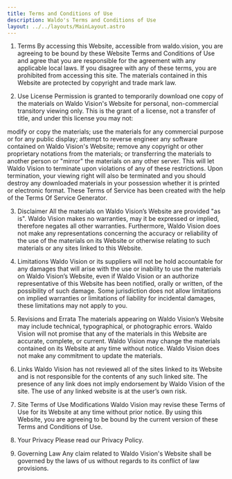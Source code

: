 ```yaml
---
title: Terms and Conditions of Use
description: Waldo's Terms and Conditions of Use
layout: ../../layouts/MainLayout.astro
---
```


1. Terms
   By accessing this Website, accessible from waldo.vision, you are agreeing to be bound by these Website Terms and Conditions of Use and agree that you are responsible for the agreement with any applicable local laws. If you disagree with any of these terms, you are prohibited from accessing this site. The materials contained in this Website are protected by copyright and trade mark law.

2. Use License
   Permission is granted to temporarily download one copy of the materials on Waldo Vision's Website for personal, non-commercial transitory viewing only. This is the grant of a license, not a transfer of title, and under this license you may not:

modify or copy the materials;
use the materials for any commercial purpose or for any public display;
attempt to reverse engineer any software contained on Waldo Vision's Website;
remove any copyright or other proprietary notations from the materials; or
transferring the materials to another person or "mirror" the materials on any other server.
This will let Waldo Vision to terminate upon violations of any of these restrictions. Upon termination, your viewing right will also be terminated and you should destroy any downloaded materials in your possession whether it is printed or electronic format. These Terms of Service has been created with the help of the Terms Of Service Generator.

3. Disclaimer
   All the materials on Waldo Vision’s Website are provided "as is". Waldo Vision makes no warranties, may it be expressed or implied, therefore negates all other warranties. Furthermore, Waldo Vision does not make any representations concerning the accuracy or reliability of the use of the materials on its Website or otherwise relating to such materials or any sites linked to this Website.

4. Limitations
   Waldo Vision or its suppliers will not be hold accountable for any damages that will arise with the use or inability to use the materials on Waldo Vision’s Website, even if Waldo Vision or an authorize representative of this Website has been notified, orally or written, of the possibility of such damage. Some jurisdiction does not allow limitations on implied warranties or limitations of liability for incidental damages, these limitations may not apply to you.

5. Revisions and Errata
   The materials appearing on Waldo Vision’s Website may include technical, typographical, or photographic errors. Waldo Vision will not promise that any of the materials in this Website are accurate, complete, or current. Waldo Vision may change the materials contained on its Website at any time without notice. Waldo Vision does not make any commitment to update the materials.

6. Links
   Waldo Vision has not reviewed all of the sites linked to its Website and is not responsible for the contents of any such linked site. The presence of any link does not imply endorsement by Waldo Vision of the site. The use of any linked website is at the user’s own risk.

7. Site Terms of Use Modifications
   Waldo Vision may revise these Terms of Use for its Website at any time without prior notice. By using this Website, you are agreeing to be bound by the current version of these Terms and Conditions of Use.

8. Your Privacy
   Please read our Privacy Policy.

9. Governing Law
   Any claim related to Waldo Vision's Website shall be governed by the laws of us without regards to its conflict of law provisions.
